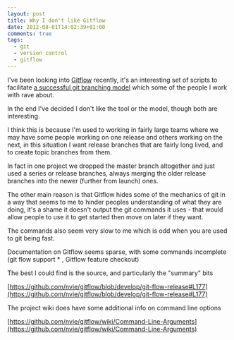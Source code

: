 ```yaml
---
layout: post
title: Why I don't like Gitflow
date: 2012-08-01T14:02:39+01:00
comments: true
tags:
  - git
  - version control
  - gitflow
---
```


I've been looking into [Gitflow](https://github.com/nvie/gitflow/) recently, it's an interesting set of scripts to facilitate [a successful git branching model](http://nvie.com/posts/a-successful-git-branching-model/) which some of the people I work with rave about.

In the end I've decided I don't like the tool or the model, though both are interesting.

I think this is because I'm used to working in fairly large teams where we may have some people working on one release and others working on the next, in this situation I want release branches that are fairly long lived, and to create topic branches from them.

In fact in one project we dropped the master branch altogether and just used a series or release branches, always merging the older release branches into the newer (further from launch) ones.

The other main reason is that Gitflow hides some of the mechanics of git in a way that seems to me to hinder peoples understanding of what they are doing, it's a shame it doesn't output the git commands it uses - that would allow people to use it to get started then move on later if they want.

The commands also seem very slow to me which is odd when you are used to git being fast.

Documentation on Gitflow seems sparse, with some commands incomplete (git flow support \* , Gitflow feature checkout)

The best I could find is the source, and particularly the "summary" bits

[https://github.com/nvie/gitflow/blob/develop/git-flow-release#L177](https://github.com/nvie/gitflow/blob/develop/git-flow-release#L177)

The project wiki does have some additional info on command line options

[https://github.com/nvie/gitflow/wiki/Command-Line-Arguments](https://github.com/nvie/gitflow/wiki/Command-Line-Arguments)
